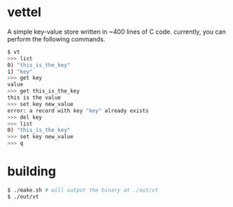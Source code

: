 # vettel

A simple key-value store written in ~400 lines of C code. currently, you can perform the following commands.

```bash
$ vt
>>> list
0) "this_is_the_key"
1) "key"
>>> get key
value
>>> get this_is_the_key
this is the value
>>> set key new_value
error: a record with key "key" already exists
>>> del key
>>> list
0) "this_is_the_key"
>>> set key new_value
>>> q
```

# building

```bash
$ ./make.sh # will output the binary at ./out/vt
$ ./out/vt
```
